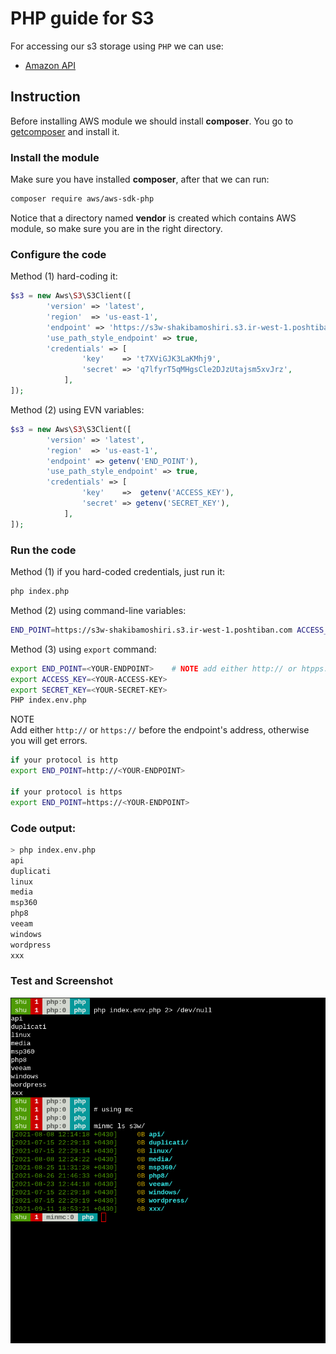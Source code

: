 # PHP guide for S3

For accessing our s3 storage using `PHP` we can use:  
 - [Amazon API](https://docs.aws.amazon.com/sdk-for-php/v3/developer-guide/getting-started_installation.html)


## Instruction

Before installing AWS module we should install **composer**. You go to [getcomposer](https://getcomposer.org/download/) and install it.

### Install the module

Make sure you have installed **composer**, after that we can run:  

```bash
composer require aws/aws-sdk-php
```

Notice that a directory named **vendor** is created which contains AWS module, so make sure you are in the right directory.

### Configure the code

Method (1) hard-coding it:  

```php
$s3 = new Aws\S3\S3Client([
        'version' => 'latest',
        'region'  => 'us-east-1',
        'endpoint' => 'https://s3w-shakibamoshiri.s3.ir-west-1.poshtiban.com',
        'use_path_style_endpoint' => true,
        'credentials' => [
                'key'    => 't7XViGJK3LaKMhj9',
                'secret' => 'q7lfyrT5qMHgsCle2DJzUtajsm5xvJrz',
            ],
]);
```

Method (2) using EVN variables:  

```php
$s3 = new Aws\S3\S3Client([
        'version' => 'latest',
        'region'  => 'us-east-1',
        'endpoint' => getenv('END_POINT'),
        'use_path_style_endpoint' => true,
        'credentials' => [
                'key'    =>  getenv('ACCESS_KEY'),
                'secret' => getenv('SECRET_KEY'),
            ],
]);
```

### Run the code

Method (1) if you hard-coded credentials, just run it:  

```bash
php index.php
```

Method (2) using command-line variables:  

```bash
END_POINT=https://s3w-shakibamoshiri.s3.ir-west-1.poshtiban.com ACCESS_KEY=<YOUR-ACCESS-KEY> SECRET_KEY=<YOUR-SECRET-KEY> php index.env.php
```

Method (3) using `export` command:  

```bash
export END_POINT=<YOUR-ENDPOINT>    # NOTE add either http:// or htpps:// before the endpoint, with protocol you will get errors
export ACCESS_KEY=<YOUR-ACCESS-KEY>
export SECRET_KEY=<YOUR-SECRET-KEY>
PHP index.env.php
```

NOTE  
Add either `http://` or `https://` before the endpoint's address, otherwise you will get errors.

```bash
if your protocol is http
export END_POINT=http://<YOUR-ENDPOINT>

if your protocol is https
export END_POINT=https://<YOUR-ENDPOINT>
```

### Code output:

```bash
> php index.env.php
api
duplicati
linux
media
msp360
php8
veeam
windows
wordpress
xxx
```

### Test and Screenshot

![index.env.php.png](./index.env.php.png)


